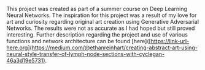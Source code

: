 This project was created as part of a summer course on Deep Learning Neural Networks.
The inspiration for this project was a result of my love for art and curiosity regarding original art creation using Generative
Adversarial Networks. The results were not as accurate as I had hoped but still proved interesting. Further description regarding the 
project and use of various functions and network architecture can be found [here]([https://link-url-here.org](https://medium.com/@ethanreinhart/creating-abstract-art-using-neural-style-transfer-of-lymph-node-sections-with-cyclegan-46a3d19e5731).
